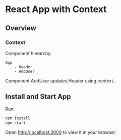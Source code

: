 # React App with Context

## Overview

### Context

Component hierarchy. 

```text
App
    - Header
    - AddUser
```

Component AddUser updates Header using context.

## Install and Start App

Run:

```sh
npm install
npm start
```

Open [http://localhost:3000](http://localhost:3000) to view it in your browser.
